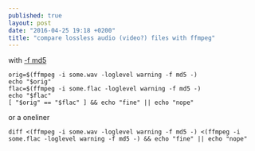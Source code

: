 ```yaml
---
published: true
layout: post
date: "2016-04-25 19:18 +0200"
title: "compare lossless audio (video?) files with ffmpeg"
---
```

with [-f md5](http://ffmpeg.org/ffmpeg-all.html#md5-1)

    orig=$(ffmpeg -i some.wav -loglevel warning -f md5 -)
    echo "$orig"
    flac=$(ffmpeg -i some.flac -loglevel warning -f md5 -)
    echo "$flac"
    [ "$orig" == "$flac" ] && echo "fine" || echo "nope"
    
or a oneliner

    diff <(ffmpeg -i some.wav -loglevel warning -f md5 -) <(ffmpeg -i some.flac -loglevel warning -f md5 -) && echo "fine" || echo "nope"


